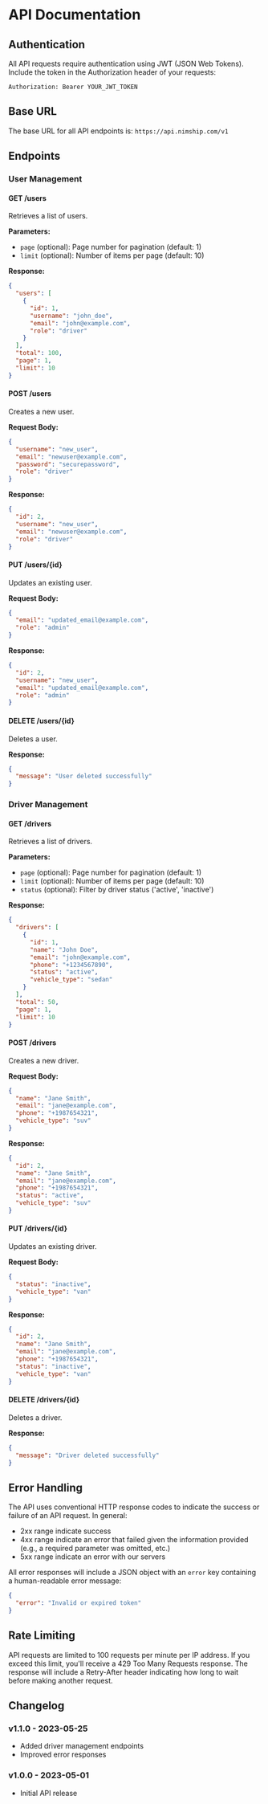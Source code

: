 # API Documentation

## Authentication
All API requests require authentication using JWT (JSON Web Tokens). Include the token in the Authorization header of your requests:

```
Authorization: Bearer YOUR_JWT_TOKEN
```

## Base URL
The base URL for all API endpoints is: `https://api.nimship.com/v1`

## Endpoints

### User Management

#### GET /users
Retrieves a list of users.

**Parameters:**
- `page` (optional): Page number for pagination (default: 1)
- `limit` (optional): Number of items per page (default: 10)

**Response:**
```json
{
  "users": [
    {
      "id": 1,
      "username": "john_doe",
      "email": "john@example.com",
      "role": "driver"
    }
  ],
  "total": 100,
  "page": 1,
  "limit": 10
}
```

#### POST /users
Creates a new user.

**Request Body:**
```json
{
  "username": "new_user",
  "email": "newuser@example.com",
  "password": "securepassword",
  "role": "driver"
}
```

**Response:**
```json
{
  "id": 2,
  "username": "new_user",
  "email": "newuser@example.com",
  "role": "driver"
}
```

#### PUT /users/{id}
Updates an existing user.

**Request Body:**
```json
{
  "email": "updated_email@example.com",
  "role": "admin"
}
```

**Response:**
```json
{
  "id": 2,
  "username": "new_user",
  "email": "updated_email@example.com",
  "role": "admin"
}
```

#### DELETE /users/{id}
Deletes a user.

**Response:**
```json
{
  "message": "User deleted successfully"
}
```

### Driver Management

#### GET /drivers
Retrieves a list of drivers.

**Parameters:**
- `page` (optional): Page number for pagination (default: 1)
- `limit` (optional): Number of items per page (default: 10)
- `status` (optional): Filter by driver status ('active', 'inactive')

**Response:**
```json
{
  "drivers": [
    {
      "id": 1,
      "name": "John Doe",
      "email": "john@example.com",
      "phone": "+1234567890",
      "status": "active",
      "vehicle_type": "sedan"
    }
  ],
  "total": 50,
  "page": 1,
  "limit": 10
}
```

#### POST /drivers
Creates a new driver.

**Request Body:**
```json
{
  "name": "Jane Smith",
  "email": "jane@example.com",
  "phone": "+1987654321",
  "vehicle_type": "suv"
}
```

**Response:**
```json
{
  "id": 2,
  "name": "Jane Smith",
  "email": "jane@example.com",
  "phone": "+1987654321",
  "status": "active",
  "vehicle_type": "suv"
}
```

#### PUT /drivers/{id}
Updates an existing driver.

**Request Body:**
```json
{
  "status": "inactive",
  "vehicle_type": "van"
}
```

**Response:**
```json
{
  "id": 2,
  "name": "Jane Smith",
  "email": "jane@example.com",
  "phone": "+1987654321",
  "status": "inactive",
  "vehicle_type": "van"
}
```

#### DELETE /drivers/{id}
Deletes a driver.

**Response:**
```json
{
  "message": "Driver deleted successfully"
}
```

## Error Handling
The API uses conventional HTTP response codes to indicate the success or failure of an API request. In general:

- 2xx range indicate success
- 4xx range indicate an error that failed given the information provided (e.g., a required parameter was omitted, etc.)
- 5xx range indicate an error with our servers

All error responses will include a JSON object with an `error` key containing a human-readable error message:

```json
{
  "error": "Invalid or expired token"
}
```

## Rate Limiting
API requests are limited to 100 requests per minute per IP address. If you exceed this limit, you'll receive a 429 Too Many Requests response. The response will include a Retry-After header indicating how long to wait before making another request.

## Changelog

### v1.1.0 - 2023-05-25
- Added driver management endpoints
- Improved error responses

### v1.0.0 - 2023-05-01
- Initial API release
